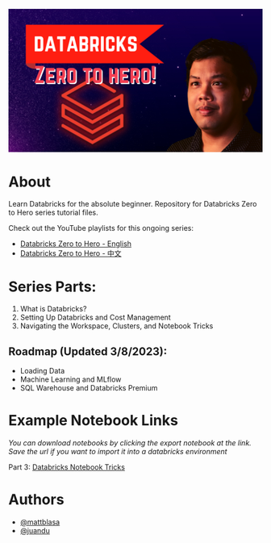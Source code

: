 ![Logo](https://github.com/DataLife360/Databricks-Zero-to-Hero/blob/main/Images/main.png)

# About 
Learn Databricks for the absolute beginner. Repository for Databricks Zero to Hero series tutorial files. 

Check out the YouTube playlists for this ongoing series: 
* [Databricks Zero to Hero - English](https://youtube.com/playlist?list=PLefiSNPUtQ5FcvdeAUkn-4-GzpkXEEQAc)
* [Databricks Zero to Hero - 中文](https://youtube.com/playlist?list=PLefiSNPUtQ5HUvethTJF3KKBaNbdLhpef)

# Series Parts: 
1. What is Databricks? 
2. Setting Up Databricks and Cost Management
3. Navigating the Workspace, Clusters, and Notebook Tricks

## Roadmap (Updated 3/8/2023):
* Loading Data 
* Machine Learning and MLflow
* SQL Warehouse and Databricks Premium 

# Example Notebook Links
*You can download notebooks by clicking the export notebook at the link. Save the url if you want to import it into a databricks environment*

Part 3:
[Databricks Notebook Tricks](https://datalife360.github.io/azure-databricks/Cell_Magic_Examples.html)


# Authors
- [@mattblasa](https://www.github.com/mattblasa )
- [@juandu](https://github.com/curlycuckoo)
